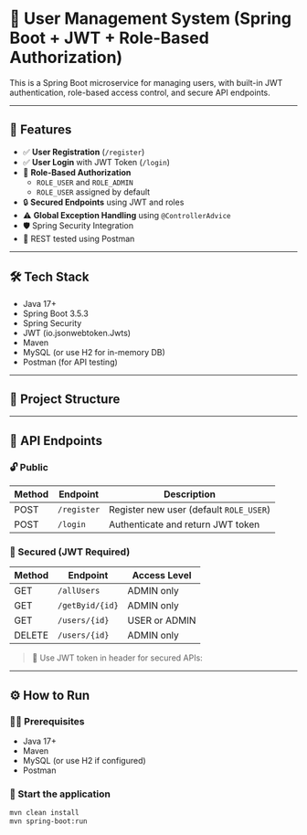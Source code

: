 # 👤 User Management System (Spring Boot + JWT + Role-Based Authorization)

This is a Spring Boot microservice for managing users, with built-in JWT authentication, role-based access control, and secure API endpoints.

---

## 🚀 Features

- ✅ **User Registration** (`/register`)
- ✅ **User Login** with JWT Token (`/login`)
- 🔐 **Role-Based Authorization**
  - `ROLE_USER` and `ROLE_ADMIN`
  - `ROLE_USER` assigned by default
- 🔒 **Secured Endpoints** using JWT and roles
- ⚠️ **Global Exception Handling** using `@ControllerAdvice`
- 🛡️ Spring Security Integration
- 🧪 REST tested using Postman

---

## 🛠️ Tech Stack

- Java 17+
- Spring Boot 3.5.3
- Spring Security
- JWT (io.jsonwebtoken.Jwts)
- Maven
- MySQL (or use H2 for in-memory DB)
- Postman (for API testing)

---

## 📁 Project Structure



---

## 🔑 API Endpoints

### 🔓 Public
| Method | Endpoint     | Description          |
|--------|--------------|----------------------|
| POST   | `/register`  | Register new user (default `ROLE_USER`) |
| POST   | `/login`     | Authenticate and return JWT token |

### 🔐 Secured (JWT Required)

| Method | Endpoint         | Access Level   |
|--------|------------------|----------------|
| GET    | `/allUsers`      | ADMIN only     |
| GET    | `/getByid/{id}`  | ADMIN only     |
| GET    | `/users/{id}`    | USER or ADMIN  |
| DELETE | `/users/{id}`    | ADMIN only     |

> 🔐 Use JWT token in header for secured APIs:



---

## ⚙️ How to Run

### 🧑‍💻 Prerequisites
- Java 17+
- Maven
- MySQL (or use H2 if configured)
- Postman

### 🧪 Start the application

```bash
mvn clean install
mvn spring-boot:run
